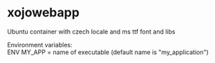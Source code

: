 # xojowebapp

Ubuntu container with czech locale and ms ttf font and libs

Environment variables:  
  ENV MY_APP = name of executable (default name is "my_application")
